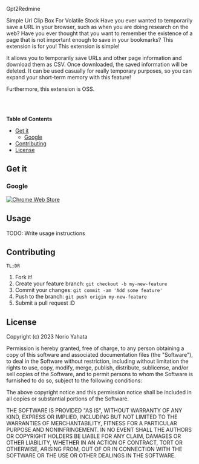 <p>Gpt2Redmine</p>

Simple Url Clip Box For Volatile Stock
Have you ever wanted to temporarily save a URL in your browser, such as when you are doing research on the web?
Have you ever thought that you want to remember the existence of a page that is not important enough to save in your bookmarks?
This extension is for you!
This extension is simple!

It allows you to temporarily save URLs and other page information and download them as CSV. Once downloaded, the saved information will be deleted.
It can be used casually for really temporary purposes, so you can expand your short-term memory with this feature!

Furthermore, this extension is OSS.

<br><br>

**Table of Contents**
- [Get it](#get-it)
  - [Google](#google)
- [Contributing](#contributing)
- [License](#license)

## Get it
### Google

[![Chrome Web Store](https://storage.googleapis.com/web-dev-uploads/image/WlD8wC6g8khYWPJUsQceQkhXSlv1/iNEddTyWiMfLSwFD6qGq.png)]()

 
## Usage
 
TODO: Write usage instructions
 
## Contributing
 
`TL;DR`
1. Fork it!
2. Create your feature branch: `git checkout -b my-new-feature`
3. Commit your changes: `git commit -am 'Add some feature'`
4. Push to the branch: `git push origin my-new-feature`
5. Submit a pull request :D

 
## License
 
Copyright (c) 2023 Norio Yahata

Permission is hereby granted, free of charge, to any person obtaining a copy
of this software and associated documentation files (the "Software"), to deal
in the Software without restriction, including without limitation the rights
to use, copy, modify, merge, publish, distribute, sublicense, and/or sell
copies of the Software, and to permit persons to whom the Software is
furnished to do so, subject to the following conditions:

The above copyright notice and this permission notice shall be included in all
copies or substantial portions of the Software.

THE SOFTWARE IS PROVIDED "AS IS", WITHOUT WARRANTY OF ANY KIND, EXPRESS OR
IMPLIED, INCLUDING BUT NOT LIMITED TO THE WARRANTIES OF MERCHANTABILITY,
FITNESS FOR A PARTICULAR PURPOSE AND NONINFRINGEMENT. IN NO EVENT SHALL THE
AUTHORS OR COPYRIGHT HOLDERS BE LIABLE FOR ANY CLAIM, DAMAGES OR OTHER
LIABILITY, WHETHER IN AN ACTION OF CONTRACT, TORT OR OTHERWISE, ARISING FROM,
OUT OF OR IN CONNECTION WITH THE SOFTWARE OR THE USE OR OTHER DEALINGS IN THE
SOFTWARE.
